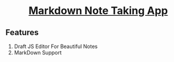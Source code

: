 <div align="center">
    <a href="http://react-simple-boilerplate.surge.sh/">
        <h1>Markdown Note Taking App</h1>
    </a>
    <h2 align="left">Features</h3>
    <ol>
        <li align="left">Draft JS Editor For Beautiful Notes</li>
         <li align="left">MarkDown Support</li>
    </ol>
</div>
